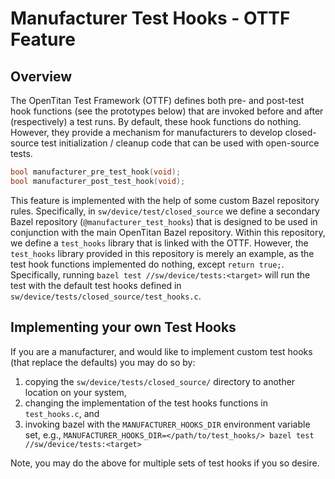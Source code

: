 # Manufacturer Test Hooks - OTTF Feature

## Overview
The OpenTitan Test Framework (OTTF) defines both pre- and post-test hook
functions (see the prototypes below) that are invoked before and after
(respectively) a test runs. By default, these hook functions do nothing.
However, they provide a mechanism for manufacturers to develop closed-source
test initialization / cleanup code that can be used with open-source tests.

```c
bool manufacturer_pre_test_hook(void);
bool manufacturer_post_test_hook(void);
```

This feature is implemented with the help of some custom Bazel repository rules.
Specifically, in `sw/device/test/closed_source` we define a secondary Bazel
repository (`@manufacturer_test_hooks`) that is designed to be used in
conjunction with the main OpenTitan Bazel repository. Within this repository, we
define a `test_hooks` library that is linked with the OTTF. However, the
`test_hooks` library provided in this repository is merely an example, as the
test hook functions implemented do nothing, except `return true;`. Specifically,
running `bazel test //sw/device/tests:<target>` will run the test with the
default test hooks defined in `sw/device/tests/closed_source/test_hooks.c`.

## Implementing your own Test Hooks
If you are a manufacturer, and would like to implement custom test hooks (that
replace the defaults) you may do so by:

1. copying the `sw/device/tests/closed_source/` directory to another location on your system,
1. changing the implementation of the test hooks functions in `test_hooks.c`, and
1. invoking bazel with the `MANUFACTURER_HOOKS_DIR` environment variable set, e.g.,
   `MANUFACTURER_HOOKS_DIR=</path/to/test_hooks/> bazel test //sw/device/tests:<target>`

Note, you may do the above for multiple sets of test hooks if you so desire.
